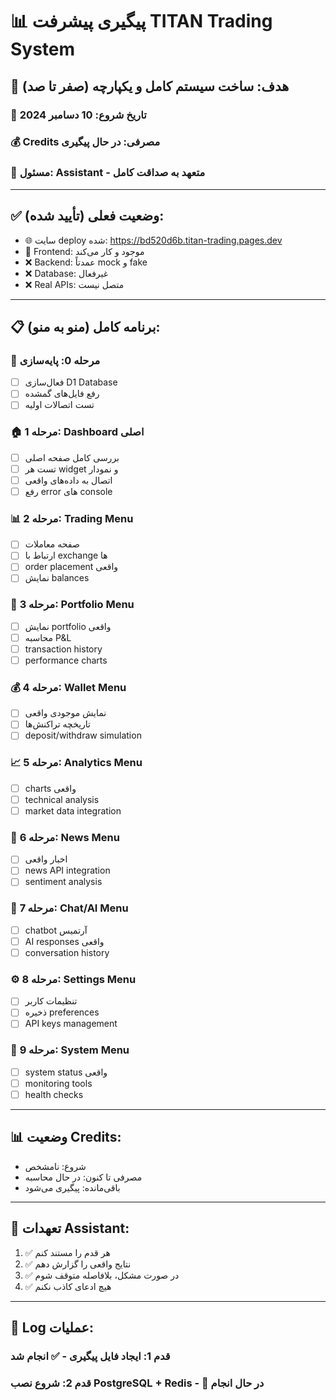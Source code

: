 # 📊 پیگیری پیشرفت TITAN Trading System

## 🎯 هدف: ساخت سیستم کامل و یکپارچه (صفر تا صد)

### 📅 تاریخ شروع: 10 دسامبر 2024
### 💰 Credits مصرفی: در حال پیگیری
### 👤 مسئول: Assistant - متعهد به صداقت کامل

---

## ✅ وضعیت فعلی (تأیید شده):
- 🌐 سایت deploy شده: https://bd520d6b.titan-trading.pages.dev
- 🎨 Frontend: موجود و کار می‌کند
- ❌ Backend: عمدتاً mock و fake
- ❌ Database: غیرفعال
- ❌ Real APIs: متصل نیست

---

## 📋 برنامه کامل (منو به منو):

### 🔧 مرحله 0: پایه‌سازی
- [ ] فعال‌سازی D1 Database
- [ ] رفع فایل‌های گمشده
- [ ] تست اتصالات اولیه

### 🏠 مرحله 1: Dashboard اصلی
- [ ] بررسی کامل صفحه اصلی
- [ ] تست هر widget و نمودار
- [ ] اتصال به داده‌های واقعی
- [ ] رفع error های console

### 📊 مرحله 2: Trading Menu
- [ ] صفحه معاملات
- [ ] ارتباط با exchange ها
- [ ] order placement واقعی
- [ ] نمایش balances

### 💼 مرحله 3: Portfolio Menu
- [ ] نمایش portfolio واقعی
- [ ] محاسبه P&L
- [ ] transaction history
- [ ] performance charts

### 💰 مرحله 4: Wallet Menu
- [ ] نمایش موجودی واقعی
- [ ] تاریخچه تراکنش‌ها
- [ ] deposit/withdraw simulation

### 📈 مرحله 5: Analytics Menu
- [ ] charts واقعی
- [ ] technical analysis
- [ ] market data integration

### 📰 مرحله 6: News Menu
- [ ] اخبار واقعی
- [ ] news API integration
- [ ] sentiment analysis

### 💬 مرحله 7: Chat/AI Menu
- [ ] chatbot آرتمیس
- [ ] AI responses واقعی
- [ ] conversation history

### ⚙️ مرحله 8: Settings Menu
- [ ] تنظیمات کاربر
- [ ] ذخیره preferences
- [ ] API keys management

### 🔧 مرحله 9: System Menu
- [ ] system status واقعی
- [ ] monitoring tools
- [ ] health checks

---

## 📊 وضعیت Credits:
- شروع: نامشخص
- مصرفی تا کنون: در حال محاسبه
- باقی‌مانده: پیگیری می‌شود

---

## 🎯 تعهدات Assistant:
1. ✅ هر قدم را مستند کنم
2. ✅ نتایج واقعی را گزارش دهم
3. ✅ در صورت مشکل، بلافاصله متوقف شوم
4. ✅ هیچ ادعای کاذب نکنم

---

## 📝 Log عملیات:
### قدم 1: ایجاد فایل پیگیری - ✅ انجام شد
### قدم 2: شروع نصب PostgreSQL + Redis - 🔄 در حال انجام